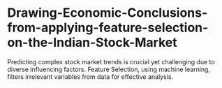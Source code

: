 # Drawing-Economic-Conclusions-from-applying-feature-selection-on-the-Indian-Stock-Market
Predicting complex stock market trends is crucial yet challenging due to diverse influencing factors. Feature Selection, using machine learning, filters irrelevant variables from data for effective analysis. 
